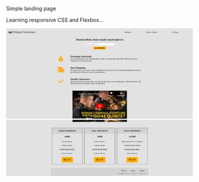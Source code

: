 Simple landing page

Learning responsive CSS and Flexbox...

![screenshot1](./readme_assets/screenshot-1.png)
![screenshot2](./readme_assets/screenshot-2.png)
